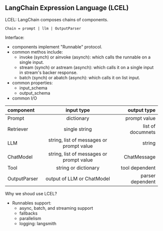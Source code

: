## LangChain Expression Language (LCEL)
LCEL: LangChain composes chains of components. 
```
Chain = prompt | llm | OutputParser
```

Interface: 
+ components implement "Runnable" protocol.
+ common methos include:
    + invoke (synch) or ainvoke (asynch): which calls the runnable on a single input.
    + stream (synch) or astream (asynch): which calls it on a single input in stream's backer response.
    + batch (synch) or abatch (asynch): which calls it on list input.
+ common properties:
    + input_schema
    + output_schema
+ common I/O

| component     | input type                                | output type       |
|:-----         |:-----:                                    |-----:             |
| Prompt        | dictionary                                | prompt value      |
| Retriever     | single string                             | list of documnets |
| LLM           | string, list of messages or prompt value  | string            |
| ChatModel     | string, list of messages or prompt value  | ChatMessage       |
| Tool          | string or dictionary                      | tool dependent    |
| OutputParser  | output of LLM or ChatModel                | parser dependent  |

Why we shoud use LCEL?
+ Runnables support:
    + async, batch, and streaming support
    + fallbacks
    + parallelism
    + logging: langsmith